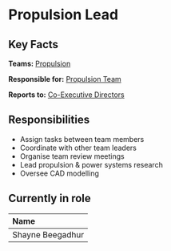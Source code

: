 # Propulsion Lead

## Key Facts

**Teams:** [Propulsion](./)

**Responsible for:** [Propulsion Team](./)

**Reports to:** [Co-Executive Directors]()

## Responsibilities

* Assign tasks between team members
* Coordinate with other team leaders
* Organise team review meetings
* Lead propulsion & power systems research
* Oversee CAD modelling

## Currently in role

| Name |
| :--- |
| Shayne Beegadhur |



